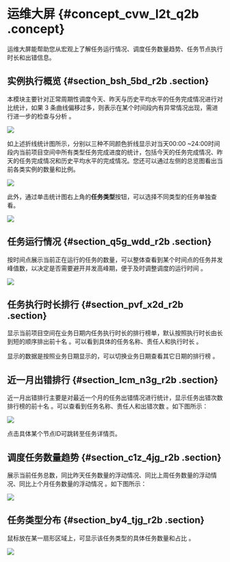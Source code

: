 # 运维大屏 {#concept_cvw_l2t_q2b .concept}

运维大屏能帮助您从宏观上了解任务运行情况、调度任务数量趋势、任务节点执行时长和出错信息。

## 实例执行概览 {#section_bsh_5bd_r2b .section}

本模块主要针对正常周期性调度今天、昨天与历史平均水平的任务完成情况进行对比统计，如果 3 条曲线偏移过多，则表示在某个时间段内有异常情况出现，需进行进一步的检查与分析 。

![](http://static-aliyun-doc.oss-cn-hangzhou.aliyuncs.com/assets/img/16383/15404681118699_zh-CN.jpg)

如上述折线统计图所示，分别以三种不同颜色折线显示对当天00:00 ~24:00时间段内当前项目空间中所有类型任务完成进度的统计，包括今天的任务完成情况、昨天的任务完成情况和历史平均水平的完成情况。您还可以通过左侧的总览图看出当前各类实例的数量和比例。

![](http://static-aliyun-doc.oss-cn-hangzhou.aliyuncs.com/assets/img/16383/15404681118700_zh-CN.png)

此外，通过单击统计图右上角的**任务类型**按钮，可以选择不同类型的任务单独查看。

![](http://static-aliyun-doc.oss-cn-hangzhou.aliyuncs.com/assets/img/16383/15404681118701_zh-CN.png)

## 任务运行情况 {#section_q5g_wdd_r2b .section}

按时间点展示当前正在运行的任务的数量，可以整体查看到某个时间点的任务并发峰值数，以决定是否需要避开并发高峰期，便于及时调整调度的运行时间 。

![](http://static-aliyun-doc.oss-cn-hangzhou.aliyuncs.com/assets/img/16383/15404681128706_zh-CN.png)

## 任务执行时长排行 {#section_pvf_x2d_r2b .section}

显示当前项目空间在业务日期内任务执行时长的排行榜单，默认按照执行时长由长到短的顺序排出前十名 。可以看到具体的任务名称、责任人和执行时长 。

显示的数据是按照业务日期显示的，可以切换业务日期查看其它日期的排行榜 。

## 近一月出错排行 {#section_lcm_n3g_r2b .section}

近一月出错排行主要是对最近一个月的任务出错情况进行统计，显示任务出错次数排行榜的前十名 。可以查看到任务名称、责任人和出错次数 。如下图所示：

![](http://static-aliyun-doc.oss-cn-hangzhou.aliyuncs.com/assets/img/16383/15404681128720_zh-CN.png)

点击具体某个节点ID可跳转至任务详情页。

## 调度任务数量趋势 {#section_c1z_4jg_r2b .section}

展示当前任务总数，同比昨天任务数量的浮动情况、同比上周任务数量的浮动情况、同比上个月任务数量的浮动情况 。如下图所示：

![](http://static-aliyun-doc.oss-cn-hangzhou.aliyuncs.com/assets/img/16383/15404681128725_zh-CN.png)

## 任务类型分布 {#section_by4_tjg_r2b .section}

鼠标放在某一扇形区域上，可显示该任务类型的具体任务数量和占比 。

![](http://static-aliyun-doc.oss-cn-hangzhou.aliyuncs.com/assets/img/16383/15404681128726_zh-CN.png)

